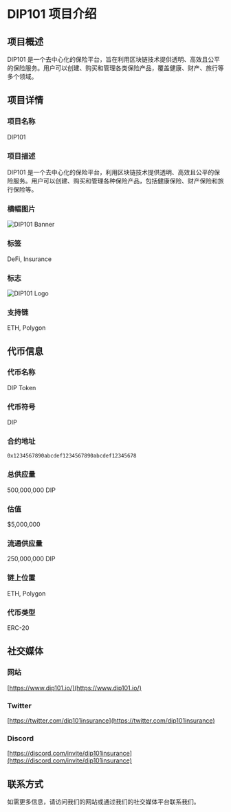 # DIP101 项目介绍

## 项目概述
DIP101 是一个去中心化的保险平台，旨在利用区块链技术提供透明、高效且公平的保险服务。用户可以创建、购买和管理各类保险产品，覆盖健康、财产、旅行等多个领域。

## 项目详情

### 项目名称
DIP101

### 项目描述
DIP101 是一个去中心化的保险平台，利用区块链技术提供透明、高效且公平的保险服务。用户可以创建、购买和管理各种保险产品，包括健康保险、财产保险和旅行保险等。

### 横幅图片
![DIP101 Banner](https://catlina-assets.standard.us-east-1.oortech.com/DIP101-banner)

### 标签
DeFi, Insurance

### 标志
![DIP101 Logo](https://catlina-assets.standard.us-east-1.oortech.com/DIP101)

### 支持链
ETH, Polygon

## 代币信息

### 代币名称
DIP Token

### 代币符号
DIP

### 合约地址
`0x1234567890abcdef1234567890abcdef12345678`

### 总供应量
500,000,000 DIP

### 估值
$5,000,000

### 流通供应量
250,000,000 DIP

### 链上位置
ETH, Polygon

### 代币类型
ERC-20

## 社交媒体

### 网站
[https://www.dip101.io/](https://www.dip101.io/)

### Twitter
[https://twitter.com/dip101insurance](https://twitter.com/dip101insurance)

### Discord
[https://discord.com/invite/dip101insurance](https://discord.com/invite/dip101insurance)

## 联系方式
如需更多信息，请访问我们的网站或通过我们的社交媒体平台联系我们。
